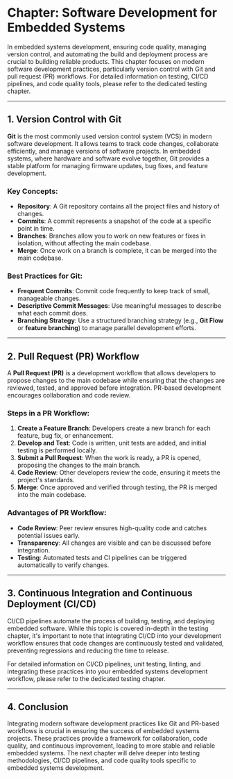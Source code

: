 # Chapter: Software Development for Embedded Systems

In embedded systems development, ensuring code quality, managing version control, and automating the build and deployment process are crucial to building reliable products. This chapter focuses on modern software development practices, particularly version control with Git and pull request (PR) workflows. For detailed information on testing, CI/CD pipelines, and code quality tools, please refer to the dedicated testing chapter.

---

## 1. Version Control with Git

**Git** is the most commonly used version control system (VCS) in modern software development. It allows teams to track code changes, collaborate efficiently, and manage versions of software projects. In embedded systems, where hardware and software evolve together, Git provides a stable platform for managing firmware updates, bug fixes, and feature development.

### Key Concepts:
- **Repository**: A Git repository contains all the project files and history of changes.
- **Commits**: A commit represents a snapshot of the code at a specific point in time.
- **Branches**: Branches allow you to work on new features or fixes in isolation, without affecting the main codebase.
- **Merge**: Once work on a branch is complete, it can be merged into the main codebase.

### Best Practices for Git:
- **Frequent Commits**: Commit code frequently to keep track of small, manageable changes.
- **Descriptive Commit Messages**: Use meaningful messages to describe what each commit does.
- **Branching Strategy**: Use a structured branching strategy (e.g., **Git Flow** or **feature branching**) to manage parallel development efforts.

---

## 2. Pull Request (PR) Workflow

A **Pull Request (PR)** is a development workflow that allows developers to propose changes to the main codebase while ensuring that the changes are reviewed, tested, and approved before integration. PR-based development encourages collaboration and code review.

### Steps in a PR Workflow:
1. **Create a Feature Branch**: Developers create a new branch for each feature, bug fix, or enhancement.
2. **Develop and Test**: Code is written, unit tests are added, and initial testing is performed locally.
3. **Submit a Pull Request**: When the work is ready, a PR is opened, proposing the changes to the main branch.
4. **Code Review**: Other developers review the code, ensuring it meets the project's standards.
5. **Merge**: Once approved and verified through testing, the PR is merged into the main codebase.

### Advantages of PR Workflow:
- **Code Review**: Peer review ensures high-quality code and catches potential issues early.
- **Transparency**: All changes are visible and can be discussed before integration.
- **Testing**: Automated tests and CI pipelines can be triggered automatically to verify changes.

---

## 3. Continuous Integration and Continuous Deployment (CI/CD)

CI/CD pipelines automate the process of building, testing, and deploying embedded software. While this topic is covered in-depth in the testing chapter, it's important to note that integrating CI/CD into your development workflow ensures that code changes are continuously tested and validated, preventing regressions and reducing the time to release.

For detailed information on CI/CD pipelines, unit testing, linting, and integrating these practices into your embedded systems development workflow, please refer to the dedicated testing chapter.

---

## 4. Conclusion

Integrating modern software development practices like Git and PR-based workflows is crucial in ensuring the success of embedded systems projects. These practices provide a framework for collaboration, code quality, and continuous improvement, leading to more stable and reliable embedded systems. The next chapter will delve deeper into testing methodologies, CI/CD pipelines, and code quality tools specific to embedded systems development.
